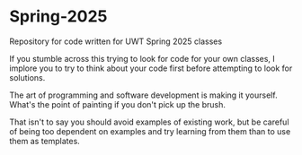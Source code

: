 # Spring-2025
Repository for code written for UWT Spring 2025 classes

If you stumble across this trying to look for code for your own classes, 
I implore you to try to think about your code first before attempting to look for solutions.

The art of programming and software development is making it yourself. What's the point 
of painting if you don't pick up the brush.

That isn't to say you should avoid examples of existing work, but be careful of being too
dependent on examples and try learning from them than to use them as templates.
